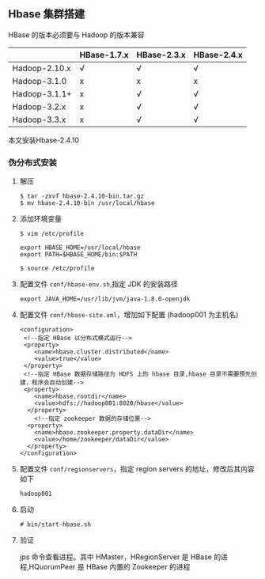 ## Hbase 集群搭建
HBase 的版本必须要与 Hadoop 的版本兼容

||HBase-1.7.x|HBase-2.3.x|HBase-2.4.x|
|---|---|---|---|
|Hadoop-2.10.x|√|√|√|
|Hadoop-3.1.0|x|x|x|
|Hadoop-3.1.1+|x|√|√|
|Hadoop-3.2.x|x|√|√|
|Hadoop-3.3.x|x|√|√|


本文安装Hbase-2.4.10

### 伪分布式安装

1. 解压
	```
	$ tar -zxvf hbase-2.4.10-bin.tar.gz
	$ mv hbase-2.4.10-bin /usr/local/hbase
	```
2. 添加环境变量
	```
	$ vim /etc/profile

	export HBASE_HOME=/usr/local/hbase
	export PATH=$HBASE_HOME/bin:$PATH

	$ source /etc/profile
	```
3. 配置文件 `conf/hbase-env.sh`,指定 JDK 的安装路径
	
	```
	export JAVA_HOME=/usr/lib/jvm/java-1.8.0-openjdk
	```
4. 配置文件 `conf/hbase-site.xml`，增加如下配置 (hadoop001 为主机名)
	```
	<configuration>
	 <!--指定 HBase 以分布式模式运行-->   
	 <property>
	    <name>hbase.cluster.distributed</name>
	    <value>true</value>
	 </property>
	 <!--指定 HBase 数据存储路径为 HDFS 上的 hbase 目录,hbase 目录不需要预先创建，程序会自动创建-->   
	 <property>
	    <name>hbase.rootdir</name>
	    <value>hdfs://hadoop001:8020/hbase</value>
	  </property>
	    <!--指定 zookeeper 数据的存储位置-->   
	  <property>
	    <name>hbase.zookeeper.property.dataDir</name>
	    <value>/home/zookeeper/dataDir</value>
	  </property>
	</configuration>
	```
4. 配置文件 `conf/regionservers`，指定 region servers 的地址，修改后其内容如下
	```
	hadoop001
	```
5. 启动
	```
	# bin/start-hbase.sh
	```
6. 验证
	
	jps 命令查看进程。其中 HMaster，HRegionServer 是 HBase 的进程,HQuorumPeer 是 HBase 内置的 Zookeeper 的进程